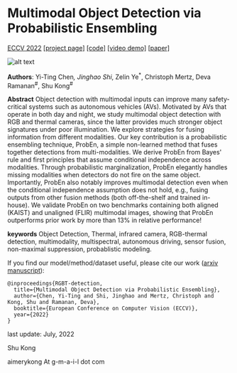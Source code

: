 # Multimodal Object Detection via Probabilistic Ensembling

[ECCV 2022](https://eccv2022.ecva.net/)
[[project page]](https://mscvprojects.ri.cmu.edu/2020teamc/ "RGBT-detection") 
[[code]](https://github.com/Jamie725/RGBT-detection)
[[video demo]](https://youtu.be/vRJTlpsGvTs "RGBT-detection")
[[paper]](https://arxiv.org/abs/2104.02904)


![alt text](https://mscvprojects.ri.cmu.edu/2020teamc/wp-content/uploads/sites/33/2020/05/Header.jpg "video demo")


**Authors**: Yi-Ting Chen<sup>*</sup>, 
Jinghao Shi<sup>*</sup>, 
Zelin Ye<sup>*</sup>, Christoph Mertz, Deva Ramanan<sup>#</sup>, Shu Kong<sup>#</sup>




**Abstract** 
Object detection with multimodal inputs can improve many safety-critical systems such as autonomous vehicles (AVs). Motivated by AVs that operate in both day and night, we study multimodal object detection with RGB and thermal cameras, since the latter provides much stronger object signatures under poor illumination. We explore strategies for fusing information from different modalities. Our key contribution is a probabilistic ensembling technique, ProbEn, a simple non-learned method that fuses together detections from multi-modalities. We derive ProbEn from Bayes' rule and first principles that assume conditional independence across modalities. Through probabilistic marginalization, ProbEn elegantly handles missing modalities when detectors do not fire on the same object. Importantly, ProbEn also notably improves multimodal detection even when the conditional independence assumption does not hold, e.g., fusing outputs from other fusion methods (both off-the-shelf and trained in-house). We validate ProbEn on two benchmarks containing both aligned (KAIST) and unaligned (FLIR) multimodal images, showing that ProbEn outperforms prior work by more than 13% in relative performance!



**keywords**
Object Detection, Thermal, infrared camera, RGB-thermal detection, multimodality, multispectral, autonomous driving, sensor fusion, non-maximal suppression, probablistic modeling.



If you find our model/method/dataset useful, please cite our work ([arxiv manuscript](https://arxiv.org/abs/2104.02904)):

    @inproceedings{RGBT-detection,
      title={Multimodal Object Detection via Probabilistic Ensembling},
      author={Chen, Yi-Ting and Shi, Jinghao and Mertz, Christoph and Kong, Shu and Ramanan, Deva},
      booktitle={European Conference on Computer Vision (ECCV)},
      year={2022}
    }


last update: July, 2022

Shu Kong

aimerykong At g-m-a-i-l dot com


